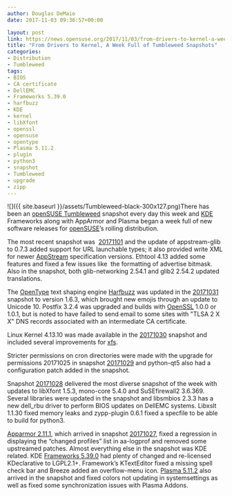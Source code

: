 ```yaml
---
author: Douglas DeMaio
date: 2017-11-03 09:36:57+00:00

layout: post
link: https://news.opensuse.org/2017/11/03/from-drivers-to-kernel-a-week-full-of-tumbleweed-snapshots/
title: "From Drivers to Kernel, A Week Full of Tumbleweed Snapshots"
categories:
- Distribution
- Tumbleweed
tags:
- BIOS
- CA certificate
- DellEMC
- Frameworks 5.39.0
- harfbuzz
- KDE
- kernel
- libXfont
- openssl
- opensuse
- opentype
- Plasma 5.11.2
- plugin
- python3
- snapshot
- Tumbleweed
- upgrade
- zipp
---
```

![]({{ site.baseurl }}/assets/Tumbleweed-black-300x127.png)There has been an [openSUSE Tumbleweed](https://en.opensuse.org/Portal:Tumbleweed) snapshot every day this week and [KDE](https://www.kde.org/) Frameworks along with AppArmor and Plasma began a week full of new software releases for [openSUSE](https://www.opensuse.org/)’s rolling distribution.

The most recent snapshot was  [20171101](https://lists.opensuse.org/opensuse-factory/2017-11/msg00062.html) and the update of appstream-glib to 0.7.3 added support for URL launchable types; it also provided write XML for newer [AppStream](https://www.freedesktop.org/wiki/Distributions/AppStream/) specification versions. Ethtool 4.13 added some features and fixed a few issues like  the formatting of advertise bitmask. Also in the snapshot, both glib-networking 2.54.1 and glib2 2.54.2 updated translations.

The [OpenType](http://www.microsoft.com/typography/otspec/) text shaping engine [Harfbuzz](http://harfbuzz.org/) was updated in the [20171031](https://lists.opensuse.org/opensuse-factory/2017-11/msg00034.html) snapshot to version 1.6.3, which brought new emojis through an update to Unicode 10. Postfix 3.2.4 was upgraded and builds with [OpenSSL](https://www.openssl.org/) 1.0.0 or 1.0.1, but is noted to have failed to send email to some sites with "TLSA 2 X X" DNS records associated with an intermediate CA certificate.

Linux Kernel 4.13.10 was made available in the [20171030](https://lists.opensuse.org/opensuse-factory/2017-10/msg00821.html) snapshot and included several improvements for [xfs](https://en.wikipedia.org/wiki/XFS).

Stricter permissions on cron directories were made with the upgrade for permissions 20171025 in snapshot [20171029](https://lists.opensuse.org/opensuse-factory/2017-10/msg00770.html) and python-qt5 also had a configuration patch added in the snapshot.<!-- more -->

Snapshot [20171028](https://lists.opensuse.org/opensuse-factory/2017-10/msg00728.html) delivered the most diverse snapshot of the week with updates to libXfont 1.5.3, mono-core 5.4.0 and SuSEfirewall2 3.6.369. Several libraries were updated in the snapshot and libsmbios 2.3.3 has a new dell_rbu driver to perform BIOS updates on DellEMC systems. Libxslt 1.1.30 fixed memory leaks and zypp-plugin 0.6.1 fixed a specfile to be able to build for python3.

[Apparmor 2.11.1](http://wiki.apparmor.net/index.php/ReleaseNotes_2_11_1), which arrived in snapshot [20171027](https://lists.opensuse.org/opensuse-factory/2017-10/msg00715.html), fixed a regression in displaying the “changed profiles” list in aa-logprof and removed some upstreamed patches. Almost everything else in the snapshot was KDE related. KDE [Frameworks 5.39.0](https://www.kde.org/announcements/kde-frameworks-5.39.0.php) had plenty of changed and re-licensed KDeclarative to LGPL2.1+. Framework’s KTextEditor fixed a missing spell check bar and Breeze added an overflow-menu icon. [Plasma 5.11.2](https://www.kde.org/announcements/plasma-5.11.2.php) also arrived in the snapshot and fixed colors not updating in systemsettings as well as fixed some synchronization issues with Plasma Addons.		
